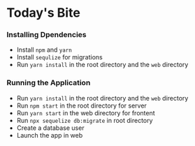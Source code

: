 # Today's Bite

### Installing Dpendencies
- Install `npm` and `yarn`
- Install `sequlize` for migrations
- Run `yarn install` in the root directory and the `web` directory

### Running the Application
- Run `yarn install` in the root directory and the `web` directory
- Run `npm start` in the root directory for server
- Run `yarn start` in the web directory for frontent
- Run `npx sequelize db:migrate` in root directory
- Create a database user
- Launch the app in web
